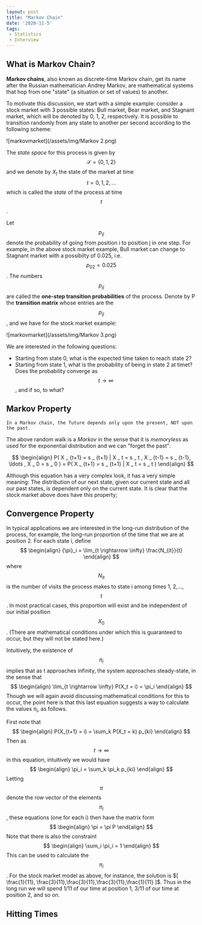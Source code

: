 ```yaml
---
layout: post
title: "Markov Chain"
date: '2020-11-5'
tags:
 - Statistics
 - Interview
---
```


## What is Markov Chain?

**Markov chains**, also known as discrete-time Markov chain, get its name after the Russian mathematician Andrey Markov, are mathematical systems that hop from one "state" (a situation or set of values) to another. 

To motivate this discussion, we start with a simple example: consider a stock market with 3 possible states: Bull market, Bear market, and Stagnant market, which will be denoted by 0, 1, 2, respectively. It is possible to transition randomly from any state to another per second according to the following scheme:

![markovmarket](/assets/img/Markov 2.png)

The *state space* for this process is given by $$ \mathcal{S} = \{0, 1, 2\}$$ and we denote by $X_t$ the state of the market at time $$t = 0, 1,2,\ldots$$ which is called the *state* of the process at time $$t$$. 

Let $$p _ {ij}$$ denote the probability of going from position i to position j in one step.  For example, in the above stock market example, Bull market can change to Stagnant market with a possibilty of 0.025, i.e. $$p_{02} = 0.025$$. The numbers $$p_{ij}$$ are called the **one-step transition probabilities** of the process.  Denote by P the **transition matrix** whose entries are the $$p _ {ij}$$, and we have for the stock market example:

![markovmarket](/assets/img/Markov 3.png)


We are interested in the following questions: 

* Starting from state 0, what is the expected time taken to reach state 2? 
* Starting from state 1, what is the probability of being in state 2 at timet? Does the probability converge as $$t \rightarrow \infty$$, and if so, to what?

## Markov Property

    In a Markov chain, the future depends only upon the present, NOT upon the past.
    
The above random walk is a *Markov* in the sense that it is *memoryless* as used 
for the exponential distribution and we can "forget the past":

$$
\begin{align}
P( X _ {t+1} = s _ {t+1} | X _ t = s _ t , X _ {t-1} = s _ {t-1},
\ldots , X _ 0 = s _ 0 ) =
P( X _ {t+1} = s _ {t+1} | X _ t = s _ t )
\end{align}
$$ 

Although this equation has a very complex look, it has a very simple meaning:  The distribution of our next state, given our current state and all our past states, is dependent only on the current state.  It is clear that the stock market  above does have this property; 

## Convergence Property

In typical applications we are interested in the long-run distribution of the process, for example, the long-run proportion of the time that
we are at position 2.  For each state i, define
$$
\begin{align}
{\pi}_i =  \lim_{t \rightarrow \infty} \frac{N_{it}}{t}
\end{align} 
$$
where $$N_{it}$$ is the number of visits the process makes to state i 
among times 1, 2,..., $$t$$.  In most practical cases, this proportion 
will exist and be independent of our initial position $$X_0$$.  (There 
are mathematical conditions under which this is guaranteed to occur, 
but they will not be stated here.)  

Intuitively, the existence of $$\pi_i$$ implies that as t approaches
infinity, the system approaches steady-state, in the sense that
$$
\begin{align}
\lim_{t \rightarrow \infty} P(X_t = i) = \pi_i
\end{align}
$$
Though we will again avoid discussing mathematical conditions for
this to occur, the point here is that this last equation suggests
a way to calculate the values $\pi_i$, as follows.

First note that
$$
\begin{align}
P(X_{t+1} = i) = \sum_k P(X_t = k) p_{ki}
\end{align}
$$
Then as $$t \rightarrow \infty$$ in this equation, intuitively we would have
$$
\begin{align}
\pi_i = \sum_k \pi_k p_{ki}
\end{align}
$$
Letting $$\pi$$ denote the row vector of the elements $$\pi_i$$, these
equations (one for each i) then have the matrix form
$$
\begin{align}
\pi = \pi P
\end{align}
$$
Note that there is also the constraint
$$
\begin{align}
\sum_i \pi_i = 1
\end{align}
$$
This can be used to calculate the $$\pi_i$$.  For the stock market model 
as above, for instance, the solution is $[ \frac{1}{11},
\frac{3}{11},\frac{3}{11},\frac{3}{11},\frac{1}{11} ]$.
Thus in the long run we will spend 1/11 of our time at position 1,
3/11 of our time at position 2, and so on.



## Hitting Times
